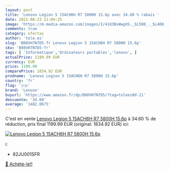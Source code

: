 ```yaml
---
layout: post
title: 'Lenovo Legion 5 15ACH6H R7 5800H 15.6p avec 34.60 % rabais '
date: 2021-08-23 11:04:25
image: 'https://m.media-amazon.com/images/I/41U3BvWwgXS._SL500_._SL400_.jpg'
comments: true
category: ofertas
author: 'tole.es'
slug: 'B08VH7N7D5-fr Lenovo Legion 5 15ACH6H R7 5800H 15.6p'
sku: 'B08VH7N7D5-fr'
tags: [ 'Informatique','Ordinateurs portables','lenovo', ]
actualPrice: 1199.99 EUR
currency: EUR
price: 1199.99
comparePrice: 1834.92 EUR
prodname: 'Lenovo Legion 5 15ACH6H R7 5800H 15.6p'
country: 'fr'
flag: '🇫🇷'
brand: 'Lenovo'
buyurl: 'https://www.amazon.fr/dp/B08VH7N7D5/?tag=tolees0d-21'
descuento: '34.60'
average: '1482.0675'
---
```


C'est en vente [Lenovo Legion 5 15ACH6H R7 5800H 15.6p](https://www.amazon.fr/dp/B08VH7N7D5/?tag=tolees0d-21)  à  34.60 % de réduction, prix final  1199.99 EUR (original: 1834.92 EUR) ici:

[![Lenovo Legion 5 15ACH6H R7 5800H 15.6p](https://m.media-amazon.com/images/I/41U3BvWwgXS._SL500_._SL400_.jpg)](https://www.amazon.fr/dp/B08VH7N7D5/?tag=tolees0d-21)

ℹ️:

- 82JU001SFR

[🛒 Achète-le!!](https://www.amazon.fr/dp/B08VH7N7D5/?tag=tolees0d-21)
